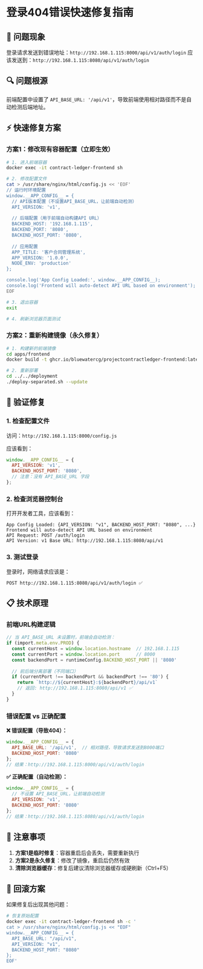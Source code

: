 # 登录404错误快速修复指南

## 🚨 问题现象
登录请求发送到错误地址：`http://192.168.1.115:8000/api/v1/auth/login`
应该发送到：`http://192.168.1.115:8080/api/v1/auth/login`

## 🔍 问题根源
前端配置中设置了 `API_BASE_URL: '/api/v1'`，导致前端使用相对路径而不是自动检测后端地址。

## ⚡ 快速修复方案

### 方案1：修改现有容器配置（立即生效）

```bash
# 1. 进入前端容器
docker exec -it contract-ledger-frontend sh

# 2. 修改配置文件
cat > /usr/share/nginx/html/config.js << 'EOF'
// 运行时环境配置
window.__APP_CONFIG__ = {
  // API版本配置（不设置API_BASE_URL，让前端自动检测）
  API_VERSION: 'v1',
  
  // 后端配置（用于前端自动构建API URL）
  BACKEND_HOST: '192.168.1.115',
  BACKEND_PORT: '8080',
  BACKEND_HOST_PORT: '8080',
  
  // 应用配置
  APP_TITLE: '客户合同管理系统',
  APP_VERSION: '1.0.0',
  NODE_ENV: 'production'
};

console.log('App Config Loaded:', window.__APP_CONFIG__);
console.log('Frontend will auto-detect API URL based on environment');
EOF

# 3. 退出容器
exit

# 4. 刷新浏览器页面测试
```

### 方案2：重新构建镜像（永久修复）

```bash
# 1. 构建新的前端镜像
cd apps/frontend
docker build -t ghcr.io/bluewatercg/projectcontractledger-frontend:latest .

# 2. 重新部署
cd ../../deployment
./deploy-separated.sh --update
```

## 🔧 验证修复

### 1. 检查配置文件
访问：`http://192.168.1.115:8000/config.js`

应该看到：
```javascript
window.__APP_CONFIG__ = {
  API_VERSION: 'v1',
  BACKEND_HOST_PORT: '8080',
  // 注意：没有 API_BASE_URL 字段
};
```

### 2. 检查浏览器控制台
打开开发者工具，应该看到：
```
App Config Loaded: {API_VERSION: "v1", BACKEND_HOST_PORT: "8080", ...}
Frontend will auto-detect API URL based on environment
API Request: POST /auth/login
API Version: v1 Base URL: http://192.168.1.115:8080/api/v1
```

### 3. 测试登录
登录时，网络请求应该是：
```
POST http://192.168.1.115:8080/api/v1/auth/login ✅
```

## 📋 技术原理

### 前端URL构建逻辑
```typescript
// 当 API_BASE_URL 未设置时，前端会自动检测：
if (import.meta.env.PROD) {
  const currentHost = window.location.hostname  // 192.168.1.115
  const currentPort = window.location.port      // 8000
  const backendPort = runtimeConfig.BACKEND_HOST_PORT || '8080'
  
  // 前后端分离部署（不同端口）
  if (currentPort !== backendPort && backendPort !== '80') {
    return `http://${currentHost}:${backendPort}/api/v1`
    // 返回: http://192.168.1.115:8080/api/v1 ✅
  }
}
```

### 错误配置 vs 正确配置

**❌ 错误配置（导致404）：**
```javascript
window.__APP_CONFIG__ = {
  API_BASE_URL: '/api/v1',  // 相对路径，导致请求发送到8000端口
  BACKEND_HOST_PORT: '8080'
};
// 结果：http://192.168.1.115:8000/api/v1/auth/login
```

**✅ 正确配置（自动检测）：**
```javascript
window.__APP_CONFIG__ = {
  // 不设置 API_BASE_URL，让前端自动检测
  API_VERSION: 'v1',
  BACKEND_HOST_PORT: '8080'
};
// 结果：http://192.168.1.115:8080/api/v1/auth/login
```

## 🚨 注意事项

1. **方案1是临时修复**：容器重启后会丢失，需要重新执行
2. **方案2是永久修复**：修改了镜像，重启后仍然有效
3. **清除浏览器缓存**：修复后建议清除浏览器缓存或硬刷新（Ctrl+F5）

## 🔄 回滚方案

如果修复后出现其他问题：

```bash
# 恢复原始配置
docker exec -it contract-ledger-frontend sh -c '
cat > /usr/share/nginx/html/config.js << "EOF"
window.__APP_CONFIG__ = {
  API_BASE_URL: "/api/v1",
  API_VERSION: "v1",
  BACKEND_HOST_PORT: "8080"
};
EOF'
```
